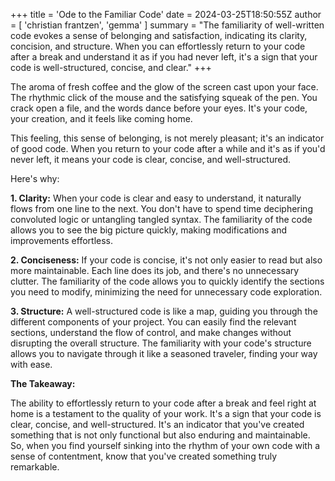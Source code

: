 +++
title = 'Ode to the Familiar Code'
date = 2024-03-25T18:50:55Z
author = [ 'christian frantzen', 'gemma' ]
summary = "The familiarity of well-written code evokes a sense of belonging and satisfaction, indicating its clarity, concision, and structure. When you can effortlessly return to your code after a break and understand it as if you had never left, it's a sign that your code is well-structured, concise, and clear."
+++

The aroma of fresh coffee and the glow of the screen cast upon your face. The rhythmic click of the mouse and the satisfying squeak of the pen. You crack open a file, and the words dance before your eyes. It's your code, your creation, and it feels like coming home.

This feeling, this sense of belonging, is not merely pleasant; it's an indicator of good code. When you return to your code after a while and it's as if you'd never left, it means your code is clear, concise, and well-structured.

Here's why:

**1. Clarity:**
When your code is clear and easy to understand, it naturally flows from one line to the next. You don't have to spend time deciphering convoluted logic or untangling tangled syntax. The familiarity of the code allows you to see the big picture quickly, making modifications and improvements effortless.

**2. Conciseness:**
If your code is concise, it's not only easier to read but also more maintainable. Each line does its job, and there's no unnecessary clutter. The familiarity of the code allows you to quickly identify the sections you need to modify, minimizing the need for unnecessary code exploration.

**3. Structure:**
A well-structured code is like a map, guiding you through the different components of your project. You can easily find the relevant sections, understand the flow of control, and make changes without disrupting the overall structure. The familiarity with your code's structure allows you to navigate through it like a seasoned traveler, finding your way with ease.

**The Takeaway:**

The ability to effortlessly return to your code after a break and feel right at home is a testament to the quality of your work. It's a sign that your code is clear, concise, and well-structured. It's an indicator that you've created something that is not only functional but also enduring and maintainable. So, when you find yourself sinking into the rhythm of your own code with a sense of contentment, know that you've created something truly remarkable.


